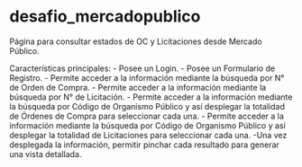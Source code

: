 # desafio_mercadopublico
Página para consultar estados de OC y Licitaciones desde Mercado Público.

Características principales:
                            - Posee un Login.
                            - Posee un Formulario de Registro.
                            - Permite acceder a la información mediante la búsqueda por N° de Orden de Compra.
                            - Permite acceder a la información mediante la búsqueda por N° de Licitación.
                            - Permite acceder a la información mediante la búsqueda por Código de Organismo Público 
                            y así desplegar la totalidad de Órdenes de Compra para seleccionar cada una.
                            - Permite acceder a la información mediante la búsqueda por Código de Organismo Público 
                            y así desplegar la totalidad de Licitaciones para seleccionar cada una.
                            -Una vez desplegada la información, permitir pinchar cada resultado para generar una vista detallada.